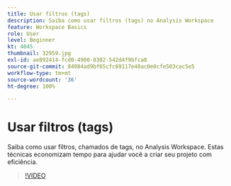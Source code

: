 ```yaml
---
title: Usar filtros (tags)
description: Saiba como usar filtros (tags) no Analysis Workspace
feature: Workspace Basics
role: User
level: Beginner
kt: 4845
thumbnail: 32959.jpg
exl-id: ae892414-fcd0-4900-8302-542d4f9bfca8
source-git-commit: 84984ad9bf65cfc69117e40ac0e0cfe503cac5e5
workflow-type: tm+mt
source-wordcount: '36'
ht-degree: 100%

---
```


# Usar filtros (tags)

Saiba como usar filtros, chamados de tags, no Analysis Workspace. Estas técnicas economizam tempo para ajudar você a criar seu projeto com eficiência.

>[!VIDEO](https://video.tv.adobe.com/v/32959/?quality=12&learn=on)
